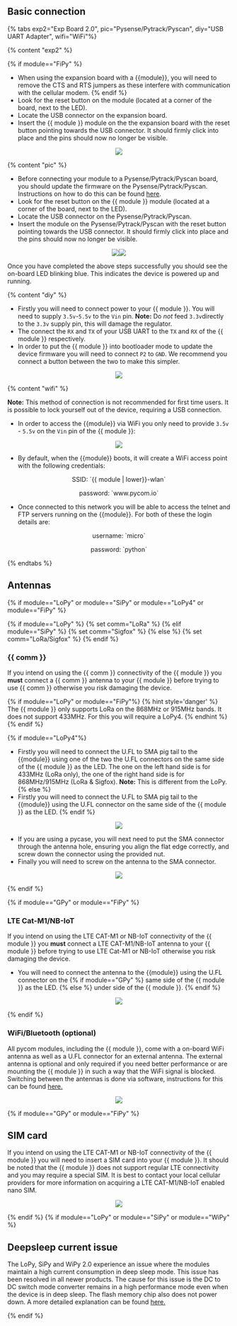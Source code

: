 ## Basic connection

{% tabs exp2="Exp Board 2.0", pic="Pysense/Pytrack/Pyscan", diy="USB UART Adapter", wifi="WiFi"%}

{% content "exp2" %}

{% if module=="FiPy" %}
- When using the expansion board with a {{module}}, you will need to remove the
CTS and RTS jumpers as these interfere with communication with the cellular
modem.
{% endif %}
- Look for the reset button on the module (located at a corner of the board,
  next to the LED).
- Locate the USB connector on the expansion board.
- Insert the {{ module }} module on the the expansion board with the reset button
pointing towards the USB connector. It should firmly click into place and the
pins should now no longer be visible.

<p align="center"><img src ="../img/Expansion_Board_2_{{ module }}.png" style="max-height: 400px;"></p>

{% content "pic" %}
- Before connecting your module to a Pysense/Pytrack/Pyscan board, you should update
  the firmware on the Pysense/Pytrack/Pyscan. Instructions on how to do this can be
  found [here](../../pytrackpysense/installation/firmware.md).
- Look for the reset button on the {{ module }} module (located at a corner of
the board, next to the LED).
- Locate the USB connector on the Pysense/Pytrack/Pyscan.
- Insert the module on the Pysense/Pytrack/Pyscan with the reset button pointing
towards the USB connector. It should firmly click into place and the pins
 should now no longer be visible.

<p align="center"><img src ="../img/Pysense_{{ module }}.png" style="max-height: 400px;"><img src ="../img/Pytrack_{{ module }}.png" style="max-height: 400px;"></p>


Once you have completed the above steps successfully you should see the on-board
LED blinking blue. This indicates the device is powered up and running.

{% content "diy" %}
- Firstly you will need to connect power to your {{ module }}. You will need to
supply `3.5v`-`5.5v` to the `Vin` pin. **Note:** Do *not* feed `3.3v`directly to
the `3.3v` supply pin, this will damage the regulator.
- The connect the `RX` and `TX` of your USB UART to the `TX` and `RX` of the
{{ module }} respectively.
- In order to put the {{ module }} into bootloader mode to update the device
firmware you will need to connect `P2` to `GND`. We recommend you connect a
button between the two to make this simpler.

<p align="center"><img src ="../img/UART_{{ module }}.png" style="max-height: 400px;"></p>

{% content "wifi" %}

**Note:** This method of connection is not recommended for first time users.
It is possible to lock yourself out of the device, requiring a USB connection.

 - In order to access the {{module}} via WiFi you only need to provide `3.5v` - `5.5v` on
the `Vin` pin of the {{ module }}:
<p align="center"><img src ="../img/Bare_{{module}}.png" style="max-height: 400px;"></p>

- By default, when the {{module}} boots, it will create a WiFi access point with
the following credentials:

<p align="center">SSID: `{{ module | lower}}-wlan`</p>

<p align="center">password: `www.pycom.io`</p>

 - Once connected to this network you will be able to access the telnet and FTP
servers running on the {{module}}. For both of these the login details are:

<p align="center">username: `micro`</p>

<p align="center">password: `python`</p>

{% endtabs %}

## Antennas

{% if module=="LoPy" or module=="SiPy" or module=="LoPy4" or module=="FiPy" %}

{% if module=="LoPy" %}
{% set comm="LoRa" %}
{% elif module=="SiPy" %}
{% set comm="Sigfox" %}
{% else %}
{% set comm="LoRa/Sigfox" %}
{% endif %}

### {{ comm }}
If you intend on using the {{ comm }} connectivity of the {{ module }} you **must**
connect a {{ comm }} antenna to your {{ module }} before trying to use
{{ comm }} otherwise you risk damaging the device.

{% if module=="LoPy" or module=="FiPy"%}
{% hint style='danger' %}
The {{ module }} only supports LoRa on the 868MHz or 915MHz bands. It does not
support 433MHz. For this you will require a LoPy4.
{% endhint %}
{% endif %}

{% if module=="LoPy4"%}
- Firstly you will need to connect the U.FL to SMA pig tail to the {{module}}
using one of the two the U.FL connectors on the same side of the {{ module }}
as the LED. The one on the left hand side is for 433MHz (LoRa only), the one of
the right hand side is for 868MHz/915MHz (LoRa & Sigfox). **Note:** This is
different from the LoPy.
{% else %}
- Firstly you will need to connect the U.FL to SMA pig tail to the {{module}}
using the U.FL connector on the same side of the {{ module }} as the LED.
{% endif %}

<p align="center"><img src ="../img/{{comm | replace("/", "_")}}_pigtail_{{module}}.png" style="max-height: 400px;"></p>

- If you are using a pycase, you will next need to put the SMA connector through
the antenna hole, ensuring you align the flat edge correctly, and screw down the
connector using the provided nut.
- Finally you will need to screw on the antenna to the SMA connector.
<p align="center"><img src ="../img/{{comm | replace("/", "_")}}_pigtail_ANT_{{module}}.png" style="max-height: 400px;"></p>
{% endif %}

{% if module=="GPy" or module=="FiPy" %}
### LTE Cat-M1/NB-IoT
If you intend on using the LTE CAT-M1 or NB-IoT connectivity of the {{ module }}
you **must** connect a LTE CAT-M1/NB-IoT antenna to your {{ module }} before
trying to use LTE Cat-M1 or NB-IoT otherwise you risk damaging the device.

- You will need to connect the antenna to the {{module}} using the U.FL
connector on the
{% if module=="GPy" %} same side of the {{ module }} as the LED.
{% else %} under side of the {{ module }}.
{% endif %}
<p align="center"><img src ="../img/LTE_ANT_{{module}}.png" style="max-height: 400px;"></p>
{% endif %}

### WiFi/Bluetooth (optional)
All pycom modules, including the {{ module }}, come with a on-board WiFi antenna
as well as a U.FL connector for an external antenna. The external antenna is
optional and only required if you need better performance or are mounting the
{{ module }} in such a way that the WiFi signal is blocked. Switching between
the antennas is done via software, instructions for this can be found
[here.](../../firmwareapi/pycom/network/wlan.md)

<p align="center"><img src ="../img/WiFI_pigtail_ANT_{{module}}.png" style="max-height: 400px;"></p>

{% if module=="GPy" or module=="FiPy" %}
## SIM card
If you intend on using the LTE CAT-M1 or NB-IoT connectivity of the {{ module }}
you will need to insert a SIM card into your {{ module }}. It should be noted
that the {{ module }} does not support regular LTE connectivity and you may
require a special SIM. It is best to contact your local cellular providers for
more information on acquiring a LTE CAT-M1/NB-IoT enabled nano SIM.

<p align="center"><img src ="../img/SIM_{{ module }}.png"></p>

{% endif %}
{% if module=="LoPy" or module=="SiPy" or module=="WiPy" %}
## Deepsleep current issue

The LoPy, SiPy and WiPy 2.0 experience an issue where the modules maintain a
high current consumption in deep sleep mode. This issue has been resolved in
all newer products. The cause for this issue is the DC to DC switch mode
converter remains in a high performance mode even when the device is in deep
sleep. The flash memory chip also does not power down. A more detailed
explanation can be found
[here.](https://forum.pycom.io/topic/1022/root-causes-of-high-deep-sleep-current)

{% endif %}
